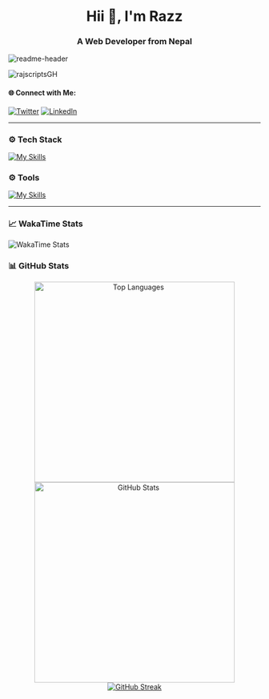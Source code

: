 <h1 align="center">Hii 👋, I'm Razz</h1>

<h3 align="center">A Web Developer from Nepal</h3>

![readme-header](headerfixed.jpg)

<p align="left">
  <img src="https://komarev.com/ghpvc/?username=rajscriptsGH&label=Profile%20views&color=0e75b6&style=flat" alt="rajscriptsGH" />
</p>

<h4>🌐 Connect with Me:</h4>

[![Twitter](https://skillicons.dev/icons?i=twitter)](https://twitter.com/rajscriptsX)
[![LinkedIn](https://skillicons.dev/icons?i=linkedin)](https://www.linkedin.com/in/rajscriptsin/)


---

### ⚙️ Tech Stack

[![My Skills](https://skillicons.dev/icons?i=ts,js,java,react,tailwind,nodejs,express,mongodb,mysql,html,css,&theme=light)](https://skills.thijs.gg)

### ⚙️ Tools

[![My Skills](https://skillicons.dev/icons?i=linux,vscode,git,github,postman,npm,notion,figma,vite,vercel&theme=light)](https://skills.thijs.gg)

---

### 📈 WakaTime Stats

![WakaTime Stats](https://github-readme-stats.vercel.app/api/wakatime?username=rajscriptsWT&layout=compact&theme=tokyonight)


### 📊 GitHub Stats
<div align="center">

  <a href="https://github.com/rajscriptsGH">
    <img alt="Top Languages" src="https://readme-stats.warengonzaga.com/api/top-langs?username=rajscriptsGH&layout=compact&theme=radical" width="400px"/>
  </a>

  <a href="https://github.com/rajscriptsGH">
    <img alt="GitHub Stats" src="https://readme-stats.warengonzaga.com/api?username=rajscriptsGH&show_icons=true&count_private=true&theme=radical" width="400px"/>
  </a>

  <br/>

  <a href="https://github.com/rajscriptsGH">
    <img alt="GitHub Streak" src="https://streak-stats.demolab.com?user=rajscriptsGH&theme=radical&border_radius=2.5"/>
  </a>

</div>

